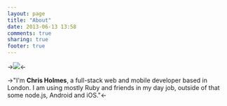 ```yaml
---
layout: page
title: "About"
date: 2013-06-13 13:58
comments: true
sharing: true
footer: true
---
```


->![](http://cih-static.s3.amazonaws.com/blog/me_avatar.jpg)<-


->"I'm **Chris Holmes**, a full-stack web and mobile developer based in London. I am using mostly Ruby and friends in my day job, outside of that some node.js, Android and iOS."<-


